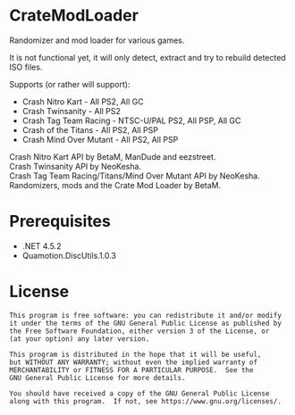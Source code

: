 # CrateModLoader
Randomizer and mod loader for various games. 
 
It is not functional yet, it will only detect, extract and try to rebuild detected ISO files.

Supports (or rather will support):
- Crash Nitro Kart - All PS2, All GC
- Crash Twinsanity - All PS2
- Crash Tag Team Racing - NTSC-U/PAL PS2, All PSP, All GC
- Crash of the Titans - All PS2, All PSP
- Crash Mind Over Mutant - All PS2, All PSP
  
Crash Nitro Kart API by BetaM, ManDude and eezstreet.  
Crash Twinsanity API by NeoKesha.  
Crash Tag Team Racing/Titans/Mind Over Mutant API by NeoKesha.  
Randomizers, mods and the Crate Mod Loader by BetaM.  

# Prerequisites

- .NET 4.5.2
- Quamotion.DiscUtils.1.0.3

# License

    This program is free software: you can redistribute it and/or modify
    it under the terms of the GNU General Public License as published by
    the Free Software Foundation, either version 3 of the License, or
    (at your option) any later version.

    This program is distributed in the hope that it will be useful,
    but WITHOUT ANY WARRANTY; without even the implied warranty of
    MERCHANTABILITY or FITNESS FOR A PARTICULAR PURPOSE.  See the
    GNU General Public License for more details.

    You should have received a copy of the GNU General Public License
    along with this program.  If not, see https://www.gnu.org/licenses/.
